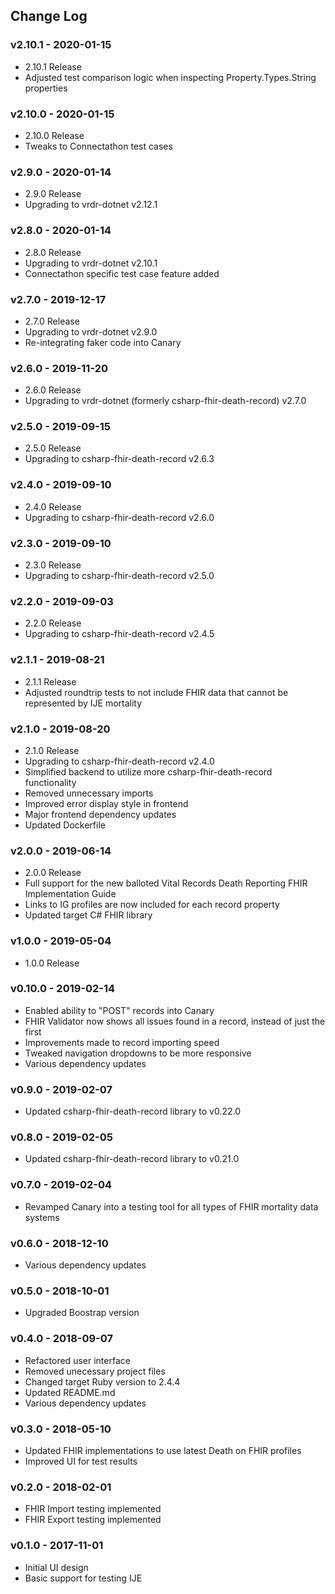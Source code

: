 ## Change Log

### v2.10.1 - 2020-01-15
 * 2.10.1 Release
 * Adjusted test comparison logic when inspecting Property.Types.String properties

### v2.10.0 - 2020-01-15
 * 2.10.0 Release
 * Tweaks to Connectathon test cases

### v2.9.0 - 2020-01-14
 * 2.9.0 Release
 * Upgrading to vrdr-dotnet v2.12.1

### v2.8.0 - 2020-01-14
 * 2.8.0 Release
 * Upgrading to vrdr-dotnet v2.10.1
 * Connectathon specific test case feature added

### v2.7.0 - 2019-12-17
 * 2.7.0 Release
 * Upgrading to vrdr-dotnet v2.9.0
 * Re-integrating faker code into Canary

### v2.6.0 - 2019-11-20
 * 2.6.0 Release
 * Upgrading to vrdr-dotnet (formerly csharp-fhir-death-record) v2.7.0

### v2.5.0 - 2019-09-15
 * 2.5.0 Release
 * Upgrading to csharp-fhir-death-record v2.6.3

### v2.4.0 - 2019-09-10
 * 2.4.0 Release
 * Upgrading to csharp-fhir-death-record v2.6.0

### v2.3.0 - 2019-09-10
 * 2.3.0 Release
 * Upgrading to csharp-fhir-death-record v2.5.0

### v2.2.0 - 2019-09-03
 * 2.2.0 Release
 * Upgrading to csharp-fhir-death-record v2.4.5

### v2.1.1 - 2019-08-21
 * 2.1.1 Release
 * Adjusted roundtrip tests to not include FHIR data that cannot be represented by IJE mortality

### v2.1.0 - 2019-08-20
 * 2.1.0 Release
 * Upgrading to csharp-fhir-death-record v2.4.0
 * Simplified backend to utilize more csharp-fhir-death-record functionality
 * Removed unnecessary imports
 * Improved error display style in frontend
 * Major frontend dependency updates
 * Updated Dockerfile

### v2.0.0 - 2019-06-14
 * 2.0.0 Release
 * Full support for the new balloted Vital Records Death Reporting FHIR Implementation Guide
 * Links to IG profiles are now included for each record property
 * Updated target C# FHIR library

### v1.0.0 - 2019-05-04
 * 1.0.0 Release

### v0.10.0 - 2019-02-14
 * Enabled ability to "POST" records into Canary
 * FHIR Validator now shows all issues found in a record, instead of just the first
 * Improvements made to record importing speed
 * Tweaked navigation dropdowns to be more responsive
 * Various dependency updates

### v0.9.0 - 2019-02-07
 * Updated csharp-fhir-death-record library to v0.22.0

### v0.8.0 - 2019-02-05
 * Updated csharp-fhir-death-record library to v0.21.0

### v0.7.0 - 2019-02-04
 * Revamped Canary into a testing tool for all types of FHIR mortality data systems

### v0.6.0 - 2018-12-10
 * Various dependency updates

### v0.5.0 - 2018-10-01
 * Upgraded Boostrap version

### v0.4.0 - 2018-09-07

* Refactored user interface
* Removed unecessary project files
* Changed target Ruby version to 2.4.4
* Updated README.md
* Various dependency updates

### v0.3.0 - 2018-05-10

* Updated FHIR implementations to use latest Death on FHIR profiles
* Improved UI for test results

### v0.2.0 - 2018-02-01

* FHIR Import testing implemented
* FHIR Export testing implemented

### v0.1.0 - 2017-11-01

* Initial UI design
* Basic support for testing IJE
